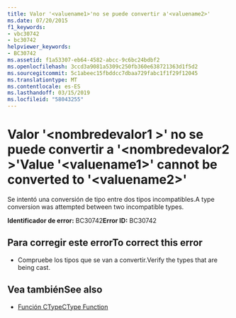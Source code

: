 ```yaml
---
title: Valor '<valuename1>'no se puede convertir a'<valuename2>'
ms.date: 07/20/2015
f1_keywords:
- vbc30742
- bc30742
helpviewer_keywords:
- BC30742
ms.assetid: f1a53307-eb64-4582-abcc-9c6bc24bdbf2
ms.openlocfilehash: 3ccd3a9081a5309c250fb360e638721363d1f5d2
ms.sourcegitcommit: 5c1abeec15fbddcc7dbaa729fabc1f1f29f12045
ms.translationtype: MT
ms.contentlocale: es-ES
ms.lasthandoff: 03/15/2019
ms.locfileid: "58043255"
---
```

# <a name="value-valuename1-cannot-be-converted-to-valuename2"></a><span data-ttu-id="1276f-102">Valor '\<nombredevalor1 >' no se puede convertir a '\<nombredevalor2 >'</span><span class="sxs-lookup"><span data-stu-id="1276f-102">Value '\<valuename1>' cannot be converted to '\<valuename2>'</span></span>
<span data-ttu-id="1276f-103">Se intentó una conversión de tipo entre dos tipos incompatibles.</span><span class="sxs-lookup"><span data-stu-id="1276f-103">A type conversion was attempted between two incompatible types.</span></span>  
  
 <span data-ttu-id="1276f-104">**Identificador de error:** BC30742</span><span class="sxs-lookup"><span data-stu-id="1276f-104">**Error ID:** BC30742</span></span>  
  
## <a name="to-correct-this-error"></a><span data-ttu-id="1276f-105">Para corregir este error</span><span class="sxs-lookup"><span data-stu-id="1276f-105">To correct this error</span></span>  
  
-   <span data-ttu-id="1276f-106">Compruebe los tipos que se van a convertir.</span><span class="sxs-lookup"><span data-stu-id="1276f-106">Verify the types that are being cast.</span></span>  
  
## <a name="see-also"></a><span data-ttu-id="1276f-107">Vea también</span><span class="sxs-lookup"><span data-stu-id="1276f-107">See also</span></span>

- [<span data-ttu-id="1276f-108">Función CType</span><span class="sxs-lookup"><span data-stu-id="1276f-108">CType Function</span></span>](../../visual-basic/language-reference/functions/ctype-function.md)
